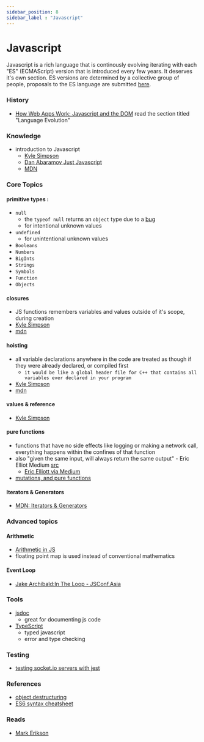 ```yaml
---
sidebar_position: 8
sidebar_label : "Javascript"
---
```


# Javascript
 
Javascript is a rich language that is continously evolving iterating with each "ES" (ECMAScript) version that is introduced every few years. It deserves it's own section. ES versions are determined by a collective group of people, proposals to the ES language are submitted [here](https://github.com/tc39/proposals).

### History
- [How Web Apps Work: Javascript and the DOM](https://github.com/TropicalSunshine/resources.git)
read the section titled "Language Evolution"


### Knowledge
- introduction to Javascript
  - [Kyle Simpson](https://github.com/getify/You-Dont-Know-JS/blob/2nd-ed/get-started/ch1.md#chapter-1-what-is-javascript)
  - [Dan Abaramov Just Javascript](https://justjavascript.com/) 
  - [MDN](https://developer.mozilla.org/en-US/docs/Web/JavaScript/Guide)

### Core Topics

#### primitive types :
 - `null`
   - the `typeof null` returns an `object` type due to a [bug](https://2ality.com/2013/10/typeof-null.html?ck_subscriber_id=1001202893)
   - for intentional unknown values
 - `undefined`
   - for unintentional unknown values
 - `Booleans`
 - `Numbers`
 - `BigInts`
 - `Strings`
 - `Symbols`
 - `Function`
 - `Objects`

 
#### closures
 - JS functions remembers variables and values outside of it's scope, during creation
 - [Kyle Simpson](https://github.com/getify/You-Dont-Know-JS/blob/2nd-ed/get-started/ch3.md#closure)
 - [mdn](https://developer.mozilla.org/en-US/docs/Web/JavaScript/Closures)
#### hoisting
 - all variable declarations anywhere in the code are treated as though if they were already declared, or compiled first
   - `it would be like a global header file for C++ that contains all variables ever declared in your program`
 - [Kyle Simpson](https://github.com/getify/You-Dont-Know-JS/blob/2nd-ed/get-started/ch3.md#closure)
 - [mdn](https://developer.mozilla.org/en-US/docs/Glossary/Hoisting)
#### values & reference
 - [Kyle Simpson](https://github.com/getify/You-Dont-Know-JS/blob/2nd-ed/get-started/apA.md#values-vs-references)
#### pure functions
 - functions that have no side effects like logging or making a network call, everything happens within the confines of that function
 - also "given the same input, will always return the same output" - Eric Elliot Medium [src](https://medium.com/javascript-scene/master-the-javascript-interview-what-is-a-pure-function-d1c076bec976)
   - [Eric Elliott via Medium](https://medium.com/javascript-scene/master-the-javascript-interview-what-is-a-pure-function-d1c076bec976)
 - [mutations, and pure functions](https://blog.bitsrc.io/understanding-javascript-mutation-and-pure-functions-7231cc2180d3)

#### Iterators & Generators
 - [MDN: Iterators & Generators](https://developer.mozilla.org/en-US/docs/Web/JavaScript/Guide/Iterators_and_Generators)
    
### Advanced topics
 
 #### Arithmetic
   - [Arithmetic in JS](https://floating-point-gui.de/formats/fp/?ck_subscriber_id=1001202893)
   - floating point map is used instead of conventional mathematics
 
 #### Event Loop
   - [Jake Archibald:In The Loop - JSConf.Asia](https://www.youtube.com/watch?v=cCOL7MC4Pl0&ab_channel=JSConf)
### Tools
  - [jsdoc](https://jsdoc.app/index.html)
    - great for documenting js code
  - [TypeScript](https://www.typescriptlang.org/)
    - typed javascript
    - error and type checking
 

### Testing 
  - [testing socket.io servers with jest](https://medium.com/@tozwierz/testing-socket-io-with-jest-on-backend-node-js-f71f7ec7010f)

### References
  - [object destructuring](https://hacks.mozilla.org/2015/05/es6-in-depth-destructuring/)
  - [ES6 syntax cheatsheet](https://hackernoon.com/import-export-default-require-commandjs-javascript-nodejs-es6-vs-cheatsheet-different-tutorial-example-5a321738b50f)

### Reads
  - [Mark Erikson](https://blog.isquaredsoftware.com/)
  
